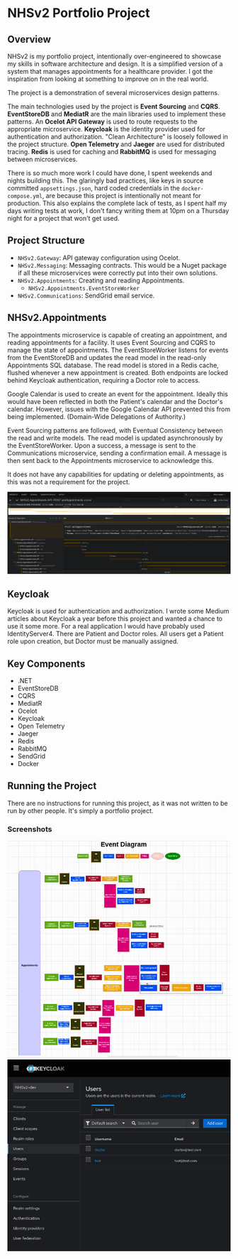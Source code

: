 # NHSv2 Portfolio Project

## Overview

NHSv2 is my portfolio project, intentionally over-engineered to showcase my skills in software architecture and design. 
It is a simplified version of a system that manages appointments for a healthcare provider.
I got the inspiration from looking at something to improve on in the real world.

The project is a demonstration of several microservices design patterns.

The main technologies used by the project is **Event Sourcing** and **CQRS**. **EventStoreDB** and **MediatR** are the main libraries used to implement these patterns.
An **Ocelot API Gateway** is used to route requests to the appropriate microservice. **Keycloak** is the identity provider used for authentication and authorization.
"Clean Architecture" is loosely followed in the project structure. **Open Telemetry** and **Jaeger** are used for distributed tracing. **Redis** is used for caching and **RabbitMQ** is used for messaging between microservices. 

There is so much more work I could have done, I spent weekends and nights building this. 
The glaringly bad practices, like keys in source committed `appsettings.json`, hard coded credentials in the `docker-compose.yml`, are because this project is intentionally not meant for production.
This also explains the complete lack of tests, as I spent half my days writing tests at work, I don't fancy writing them at 10pm on a Thursday night for a project that won't get used.


## Project Structure

- `NHSv2.Gateway`: API gateway configuration using Ocelot.
- `NHSv2.Messaging`: Messaging contracts. This would be a Nuget package if all these microservices were correctly put into their own solutions.
- `NHSv2.Appointments`: Creating and reading Appointments.
    - `NHSv2.Appointments.EventStoreWorker`
- `NHSv2.Communications`: SendGrid email service.

## NHSv2.Appointments
The appointments microservice is capable of creating an appointment, and reading appointments for a facility. It uses Event Sourcing and CQRS to manage the state of appointments.
The EventStoreWorker listens for events from the EventStoreDB and updates the read model in the read-only Appointments SQL database.
The read model is stored in a Redis cache, flushed whenever a new appointment is created. Both endpoints are locked behind Keycloak authentication, requiring a Doctor role to access.

Google Calendar is used to create an event for the appointment. Ideally this would have been reflected in both the Patient's calendar and the Doctor's calendar. However, issues with the Google Calendar API prevented this from being implemented. (Domain-Wide Delegations of Authority.)

Event Sourcing patterns are followed, with Eventual Consistency between the read and write models. The read model is updated asynchronously by the EventStoreWorker. Upon a success, 
a message is sent to the Communications microservice, sending a confirmation email. A message is then sent back to the Appointments microservice to acknowledge this.

It does not have any capabilities for updating or deleting appointments, as this was not a requirement for the project. 

![img.png](ReadmeScreenshots/appointments_jaeger.png)

## Keycloak
Keycloak is used for authentication and authorization. I wrote some Medium articles about Keycloak a year before this project and wanted a chance to use it some more. 
For a real application I would have probably used IdentityServer4. There are Patient and Doctor roles. All users get a Patient role upon creation, but Doctor must be manually assigned.


## Key Components
- .NET
- EventStoreDB
- CQRS
- MediatR
- Ocelot
- Keycloak
- Open Telemetry
- Jaeger
- Redis
- RabbitMQ
- SendGrid
- Docker

## Running the Project

There are no instructions for running this project, as it was not written to be run by other people. It's simply a portfolio project.

### Screenshots

![event-diagram.png](ReadmeScreenshots/event-diagram.png)
![keycloak.png](ReadmeScreenshots/keycloak.png)
